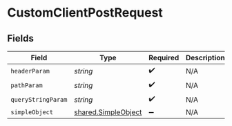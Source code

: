 # CustomClientPostRequest


## Fields

| Field                                                             | Type                                                              | Required                                                          | Description                                                       | Example                                                           |
| ----------------------------------------------------------------- | ----------------------------------------------------------------- | ----------------------------------------------------------------- | ----------------------------------------------------------------- | ----------------------------------------------------------------- |
| `headerParam`                                                     | *string*                                                          | :heavy_check_mark:                                                | N/A                                                               | headerValue                                                       |
| `pathParam`                                                       | *string*                                                          | :heavy_check_mark:                                                | N/A                                                               | pathValue                                                         |
| `queryStringParam`                                                | *string*                                                          | :heavy_check_mark:                                                | N/A                                                               | queryValue                                                        |
| `simpleObject`                                                    | [shared.SimpleObject](../../../sdk/models/shared/simpleobject.md) | :heavy_minus_sign:                                                | N/A                                                               |                                                                   |